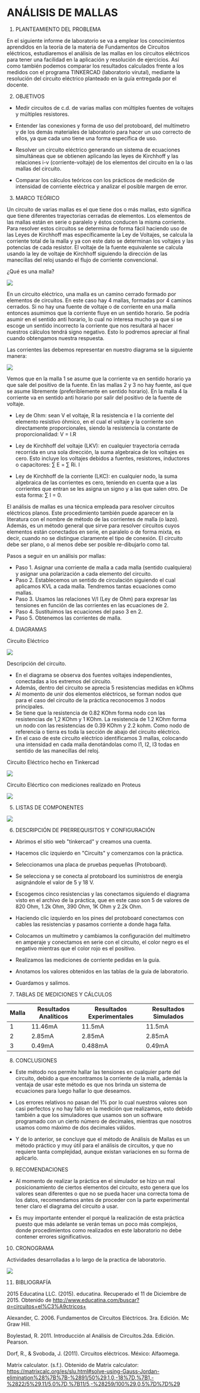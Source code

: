 # ANÁLISIS DE MALLAS


1. PLANTEAMIENTO DEL PROBLEMA 

En el siguiente informe de laboratorio se va a emplear los conocimientos aprendidos en la teoría de la materia de Fundamentos de Circuitos eléctricos, estudiaremos el análisis de las mallas en los circuitos eléctricos para tener una facilidad en la aplicación y resolución de ejercicios. Así como también podemos comparar los resultados calculados frente a los medidos con el programa TINKERCAD (laboratorio virutal), mediante la resolución del circuito eléctrico planteado en la guía entregada por el docente.

2. OBJETIVOS

* Medir circuitos de c.d. de varias mallas con múltiples fuentes de voltajes y múltiples resistores.

* Entender las conexiones y forma de uso del protoboard, del multímetro y de los demás materiales de laboratorio para hacer un uso correcto de ellos, ya que cada uno tiene una forma específica de uso.

* Resolver un circuito eléctrico generando un sistema de ecuaciones simultáneas que se obtienen aplicando las leyes de Kirchhoff y las relaciones i-v (corriente-voltaje) de los elementos del circuito en la o las mallas del circuito.

* Comparar los cálculos teóricos con los prácticos de medición de intensidad de corriente eléctrica y analizar el posible margen de error.

3. MARCO TEÓRICO 

Un circuito de varias mallas es el que tiene dos o más mallas, esto significa que tiene diferentes trayectorias cerradas de elementos. Los elementos de las mallas están en serie o paralelo y éstos conducen la misma corriente. Para resolver estos circuitos se determina de forma fácil haciendo uso de las Leyes de Kirchhoff mas específicamente la Ley de Voltajes, se calcula la corriente total de la malla y ya con este dato se determinan los voltajes y las potencias de cada resistor. El voltaje de la fuente equivalente se calcula usando la ley de voltaje de Kirchhoff siguiendo la dirección de las manecillas del reloj usando el flujo de corriente convencional.

¿Qué es una malla?

![](https://github.com/PabloGualotuna7/ANALISIS_DE_MALLAS/blob/master/img/1.jpg)

En un circuito eléctrico, una malla es un camino cerrado formado por elementos de circuitos. En este caso hay 4 mallas, formadas por 4 caminos cerrados. Si no hay una fuente de voltaje o de corriente en una malla entonces asumimos que la corriente fluye en un sentido horario. Se podría asumir en el sentido anti horario, lo cual no interesa mucho ya que si se escoge un sentido incorrecto la corriente que nos resultará al hacer nuestros cálculos tendrá signo negativo. Esto lo podremos apreciar al final cuando obtengamos nuestra respuesta.

Las corrientes las debemos representar en nuestro diagrama se la siguiente manera:

![](https://github.com/PabloGualotuna7/ANALISIS_DE_MALLAS/blob/master/img/2.jpg)

Vemos que en la malla 1 se asume que la corriente va en sentido horario ya que sale del positivo de la fuente. En las mallas 2 y 3 no hay fuente, así que se asume libremente (preferiblemente en sentido horario). En la malla 4 la corriente va en sentido anti horario por salir del positivo de la fuente de voltaje.

* Ley de Ohm: sean V el voltaje, R la resistencia e I la corriente del elemento resistivo óhmico, en el cual el voltaje y la corriente son directamente proporcionales, siendo la resistencia la constante de proporcionalidad: V = I.R

* Ley de Kirchhoff del voltaje (LKV): en cualquier trayectoria cerrada recorrida en una sola dirección, la suma algebraica de los voltajes es cero. Esto incluye los voltajes debidos a fuentes, resistores, inductores o capacitores: ∑ E = ∑ Ri. I

* Ley de Kirchhoff de la corriente (LKC): en cualquier nodo, la suma algebraica de las corrientes es cero, teniendo en cuenta que a las corrientes que entran se les asigna un signo y a las que salen otro. De esta forma: ∑ I = 0.

El análisis de mallas es una técnica empleada para resolver circuitos eléctricos planos. Este procedimiento también puede aparecer en la literatura con el nombre de método de las corrientes de malla (o lazo). Además, es un método general que sirve para resolver circuitos cuyos elementos están conectados en serie, en paralelo o de forma mixta, es decir, cuando no se distingue claramente el tipo de conexión. El circuito debe ser plano, o al menos debe ser posible re-dibujarlo como tal.

Pasos a seguir en un análisis por mallas:

* Paso 1. Asignar una corriente de malla a cada malla (sentido cualquiera) y asignar una polarización a cada elemento del circuito.
* Paso 2. Establecemos un sentido de circulación siguiendo el cual aplicamos KVL a cada malla. Tendremos tantas ecuaciones como mallas.
* Paso 3. Usamos las relaciones V/I (Ley de Ohm) para expresar las tensiones en función de las corrientes en las ecuaciones de 2.
* Paso 4. Sustituimos las ecuaciones del paso 3 en 2.
* Paso 5. Obtenemos las corrientes de malla.

4. DIAGRAMAS

Circuito Eléctrico

![](https://github.com/PabloGualotuna7/ANALISIS_DE_MALLAS/blob/master/img/DIAGRAMA_2.jpg)

Descripción del circuito.

* En el diagrama se observa dos fuentes voltajes independientes, conectadas a los extremos del circuito.
* Además, dentro del circuito se aprecia 5 resistencias medidas en kOhms
* Al momento de unir dos elementos eléctricos, se forman nodos que para el caso del circuito de la práctica reconocemos 3 nodos principales.
* Se tiene que la resistencia de 0.82 KOhm forma nodo con las resistencias de 1,2 KOhm y 1 KOhm. La resistencia de 1.2 KOhm forma un nodo con las resistencias de 0.39 KOhm y 2.2 kohm. Como nodo de referencia o tierra es toda la sección de abajo del circuito eléctrico.
* En el caso de este circuito eléctrico identificamos 3 mallas, colocando una intensidad en cada malla denotándolas como I1, I2, I3 todas en sentido de las manecillas del reloj.

Circuito Eléctrico hecho en Tinkercad

![](https://github.com/PabloGualotuna7/ANALISIS_DE_MALLAS/blob/master/img/Circuito_Armado.png)

Circuito Elécrtico con mediciones realizado en Proteus 

![](https://github.com/PabloGualotuna7/ANALISIS_DE_MALLAS/blob/master/img/Circuito_Proteus.png)

5. LISTAS DE COMPONENTES

![](https://github.com/PabloGualotuna7/ANALISIS_DE_MALLAS/blob/master/img/Componentes.png)

6. DESCRIPCIÓN DE PRERREQUISITOS Y CONFIGURACIÓN

* Abrimos el sitio web "tinkercad" y creamos una cuenta.

* Hacemos clic izquierdo en "Circuits" y comenzamos con la práctica.

* Seleccionamos una placa de pruebas pequeñas (Protoboard).

* Se selecciona y se conecta al protoboard los suministros de energía asignándole el valor de 5 y 18 V.

* Escogemos cinco resistencias y las conectamos siguiendo el diagrama visto en el archivo de la práctica, que en este caso son 5 de valores de 820 Ohm, 1.2k Ohm, 390 Ohm, 1K Ohm y 2.2k Ohm.

* Haciendo clic izquierdo en los pines del protoboard conectamos con cables las resistencias y pasamos corriente a donde haga falta.

* Colocamos un multímetro y cambiamos la configuración del multímetro en amperaje y conectamos en serie con el circuito, el color negro es el negativo mientras que el color rojo es el positivo. 

* Realizamos las mediciones de corriente pedidas en la guía.

* Anotamos los valores obtenidos en las tablas de la guía de laboratorio.

* Guardamos y salimos.

7. TABLAS DE MEDICIONES Y CÁLCULOS 

| Malla| Resultados Analíticos | Resultados Experimentales| Resultados Simulados|
| --    |                 ---- |-------------             |----------------      |
| 1 |                   11.46mA| 11.5mA                   |11.5mA                |
|2  |                   2.85mA |2.85mA                    |2.85mA                |              
|3  |                   0.49mA | 0.488mA                  |0.49mA                |

8. CONCLUSIONES 

* Este método nos permite hallar las tensiones en cualquier parte del circuito, debido a que encontramos la corriente de la malla, además la ventaja de usar este método es que nos brinda un sistema de ecuaciones para luego hallar lo que deseamos.

* Los errores relativos no pasan del 1% por lo cual nuestros valores son casi perfectos y no hay fallo en la medición que realizamos, esto debido también a que los simuladores que usamos son un software programado con un cierto número de decimales, mientras que nosotros usamos como máximo de dos decimales válidos.

* Y de lo anterior, se concluye que el método de Análisis de Mallas es un método práctico y muy útil para el análisis de circuitos, y que no requiere tanta complejidad, aunque existan variaciones en su forma de aplicarlo.

9. RECOMENDACIONES 

* Al momento de realizar la práctica en el simulador se hizo un mal posicionamiento de ciertos elementos del circuito, esto genera que los valores sean diferentes o que no se pueda hacer una correcta toma de los datos, recomendamos antes de proceder con la parte experimental tener claro el diagrama del circuito a usar.

* Es muy importante entender el porqué la realización de esta práctica puesto que más adelante se verán temas un poco más complejos, donde procedimientos como realizados en este laboratorio no debe contener errores significativos.

10. CRONOGRAMA

Actividades desarrolladas a lo largo de la practica de laboratorio.

![](https://github.com/PabloGualotuna7/ANALISIS_DE_MALLAS/blob/master/img/Cronograma.png)

11. BIBLIOGRAFÍA 

2015 Educatina LLC. (2015). educatina. Recuperado el 11 de Diciembre de 2015. Obtenido de http://www.educatina.com/buscar?q=circuitos+el%C3%A9ctricos+

Alexander, C. 2006. Fundamentos de Circuitos Eléctricos. 3ra. Edición. Mc Graw Hill.

Boylestad, R. 2011. Introducción al Análisis de Circuitos.2da. Edición. Pearson.

Dorf, R., & Svoboda, J. (2011). Circuitos eléctricos. México: Alfaomega.

Matrix calculator. (s.f.). Obtenido de Matrix calculator: https://matrixcalc.org/es/slu.html#solve-using-Gauss-Jordan-elimination%28%7B%7B-%2891/50%29,1,0,-18%7D,%7B1,-%2822/5%29,11/5,0%7D,%7B11/5,-%28259/100%29,0,5%7D%7D%29


